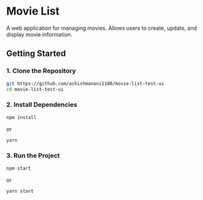 # Movie  List

A web application for managing movies. Allows users to create, update, and display movie information.

## Getting Started

### 1. Clone the Repository
```bash
git https://github.com/ashishmanani1100/movie-list-test-ui
cd movie-list-test-ui
```

### 2. Install Dependencies
```bash
npm install
```
or
```bash
yarn
```

### 3. Run the Project
```bash
npm start
```
or
```bash
yarn start
```
